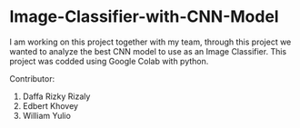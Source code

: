 # Image-Classifier-with-CNN-Model
I am working on this project together with my team, through this project we wanted to analyze the best CNN model to use as an Image Classifier. This project was codded using Google Colab with python.

Contributor:
1. Daffa Rizky Rizaly
2. Edbert Khovey
3. William Yulio
